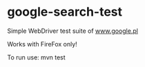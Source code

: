 google-search-test
==================

Simple WebDriver test suite of www.google.pl

Works with FireFox only!

To run use:
mvn test


